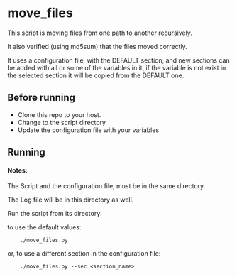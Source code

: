 # move_files

This script is moving files from one path to another recursively.

It also verified (using md5sum) that the files moved correctly.

It uses a configuration file, with the DEFAULT section, and new sections can be added with
all or some of the variables in it, if the variable is not exist in the selected section
 it will be copied from the DEFAULT one.

## Before running

* Clone this repo to your host.
* Change to the script directory
* Update the configuration file with your variables

## Running

#### Notes:
The Script and the configuration file, must be in the same directory.

The Log file will be in this directory as well.

Run the script from its directory:

to use the default values:

        ./move_files.py

or, to use a different section in the configuration file:

        ./move_files.py --sec <section_name>

